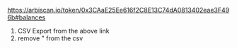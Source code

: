 https://arbiscan.io/token/0x3CAaE25Ee616f2C8E13C74dA0813402eae3F496b#balances

1. CSV Export from the above link
2. remove " from the csv
